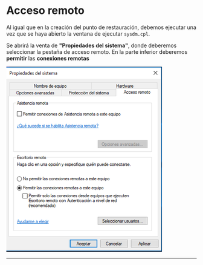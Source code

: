 # Acceso remoto

Al igual que en la creación del punto de restauración, debemos ejecutar una vez que se haya abierto la ventana de ejecutar `sysdm.cpl`.

Se abrirá la venta de **"Propiedades del sistema"**, donde deberemos seleccionar la pestaña de acceso remoto. En la parte inferior deberemos **permitir** las **conexiones remotas**

![Acceso remoto](../../Imagenes/Acceso_Remoto/Pestana_acceso_remoto.png)

---

